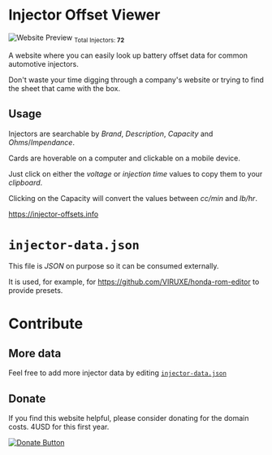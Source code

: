 # Injector Offset Viewer

![Website Preview](https://github.com/user-attachments/assets/8fe10b45-f620-494e-b4a7-530fd68f3f0b)
<sub>Total Injectors: **72**</sub>

A website where you can easily look up battery offset data for common automotive injectors.

Don't waste your time digging through a company's website or trying to find the sheet that came with the box.

## Usage

Injectors are searchable by _Brand_, _Description_, _Capacity_ and _Ohms_/_Impendance_.

Cards are hoverable on a computer and clickable on a mobile device.

Just click on either the _voltage_ or _injection time_ values to copy them to your _clipboard_.

Clicking on the Capacity will convert the values between _cc/min_ and _lb/hr_.

https://injector-offsets.info

# `injector-data.json`

This file is _JSON_ on purpose so it can be consumed externally.

It is used, for example, for https://github.com/VIRUXE/honda-rom-editor to provide presets.

# Contribute

## More data

Feel free to add more injector data by editing [`injector-data.json`](https://github.com/VIRUXE/injector-offset-viewer/edit/main/injector-data.json)

## Donate

If you find this website helpful, please consider donating for the domain costs. 4USD for this first year.

[![Donate Button](https://www.paypalobjects.com/en_GB/i/btn/btn_donate_LG.gif)](https://www.paypal.com/donate?campaign_id=MQGC58FBTZGQC)

